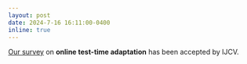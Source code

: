 ```yaml
---
layout: post
date: 2024-7-16 16:11:00-0400
inline: true
---
```

[Our survey](https://arxiv.org/abs/2310.20199) on **online test-time adaptation** has been accepted by IJCV.